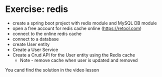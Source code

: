 # Exercise: redis

* create a spring boot project with redis module and MySQL DB module
* open a free account for redis cache online (https://retool.com)
* connect to the online redis cache
* connect to a database
* create User entity
* Create a User Service
* Create a Crud API for the User entity using the Redis cache
    * Note - remove cache when user is updated and removed

You cand find the solution in the video lesson
